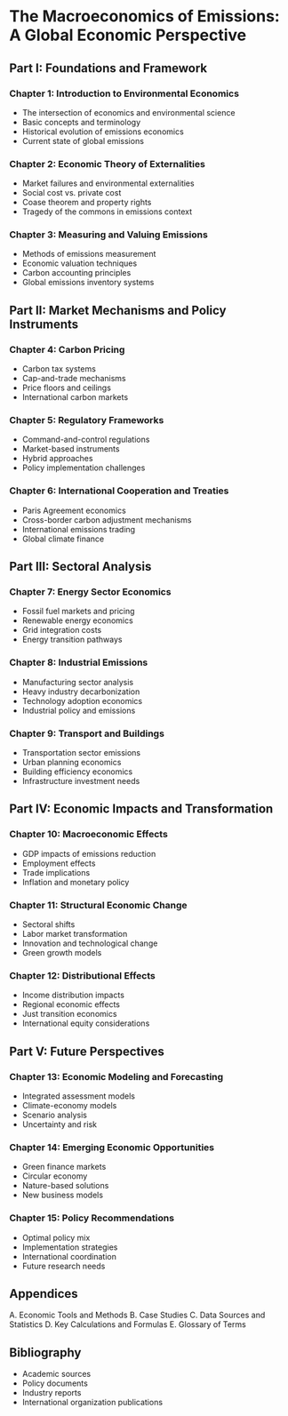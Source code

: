 # The Macroeconomics of Emissions: A Global Economic Perspective

## Part I: Foundations and Framework

### Chapter 1: Introduction to Environmental Economics

- The intersection of economics and environmental science
- Basic concepts and terminology
- Historical evolution of emissions economics
- Current state of global emissions

### Chapter 2: Economic Theory of Externalities

- Market failures and environmental externalities
- Social cost vs. private cost
- Coase theorem and property rights
- Tragedy of the commons in emissions context

### Chapter 3: Measuring and Valuing Emissions

- Methods of emissions measurement
- Economic valuation techniques
- Carbon accounting principles
- Global emissions inventory systems

## Part II: Market Mechanisms and Policy Instruments

### Chapter 4: Carbon Pricing

- Carbon tax systems
- Cap-and-trade mechanisms
- Price floors and ceilings
- International carbon markets

### Chapter 5: Regulatory Frameworks

- Command-and-control regulations
- Market-based instruments
- Hybrid approaches
- Policy implementation challenges

### Chapter 6: International Cooperation and Treaties

- Paris Agreement economics
- Cross-border carbon adjustment mechanisms
- International emissions trading
- Global climate finance

## Part III: Sectoral Analysis

### Chapter 7: Energy Sector Economics

- Fossil fuel markets and pricing
- Renewable energy economics
- Grid integration costs
- Energy transition pathways

### Chapter 8: Industrial Emissions

- Manufacturing sector analysis
- Heavy industry decarbonization
- Technology adoption economics
- Industrial policy and emissions

### Chapter 9: Transport and Buildings

- Transportation sector emissions
- Urban planning economics
- Building efficiency economics
- Infrastructure investment needs

## Part IV: Economic Impacts and Transformation

### Chapter 10: Macroeconomic Effects

- GDP impacts of emissions reduction
- Employment effects
- Trade implications
- Inflation and monetary policy

### Chapter 11: Structural Economic Change

- Sectoral shifts
- Labor market transformation
- Innovation and technological change
- Green growth models

### Chapter 12: Distributional Effects

- Income distribution impacts
- Regional economic effects
- Just transition economics
- International equity considerations

## Part V: Future Perspectives

### Chapter 13: Economic Modeling and Forecasting

- Integrated assessment models
- Climate-economy models
- Scenario analysis
- Uncertainty and risk

### Chapter 14: Emerging Economic Opportunities

- Green finance markets
- Circular economy
- Nature-based solutions
- New business models

### Chapter 15: Policy Recommendations

- Optimal policy mix
- Implementation strategies
- International coordination
- Future research needs

## Appendices

A. Economic Tools and Methods B. Case Studies C. Data Sources and Statistics D. Key Calculations and Formulas E. Glossary of Terms

## Bibliography

- Academic sources
- Policy documents
- Industry reports
- International organization publications